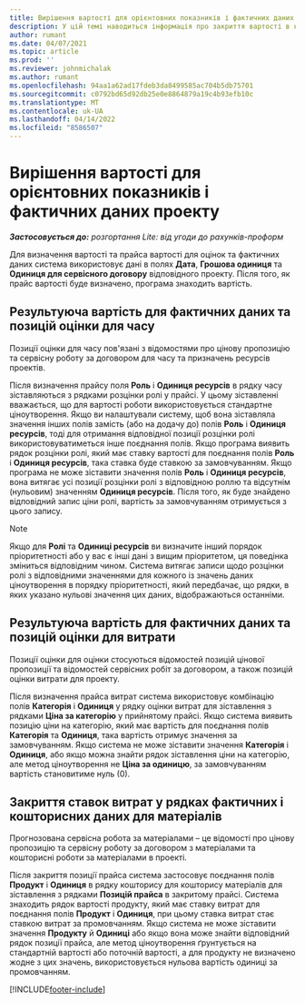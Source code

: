 ```yaml
---
title: Вирішення вартості для орієнтовних показників і фактичних даних проекту
description: У цій темі наводиться інформація про закриття вартості в кошторисах і фактичних даних проектів.
author: rumant
ms.date: 04/07/2021
ms.topic: article
ms.prod: ''
ms.reviewer: johnmichalak
ms.author: rumant
ms.openlocfilehash: 94aa1a62ad17fdeb3da8499585ac704b5db75701
ms.sourcegitcommit: c0792bd65d92db25e0e8864879a19c4b93efb10c
ms.translationtype: MT
ms.contentlocale: uk-UA
ms.lasthandoff: 04/14/2022
ms.locfileid: "8586507"
---
```

# <a name="resolve-cost-prices-on-project-estimates-and-actuals"></a>Вирішення вартості для орієнтовних показників і фактичних даних проекту 

_**Застосовується до:** розгортання Lite: від угоди до рахунків-проформ_

Для визначення вартості та прайса вартості для оцінок та фактичних даних система використовує дані в полях **Дата**, **Грошова одиниця** та **Одиниця для сервісного договору** відповідного проекту. Після того, як прайс вартості буде визначено, програма знаходить вартість.

## <a name="resolving-cost-rates-on-actual-and-estimate-lines-for-time"></a>Результуюча вартість для фактичних даних та позицій оцінки для часу

Позиції оцінки для часу пов'язані з відомостями про цінову пропозицію та сервісну роботу за договором для часу та призначень ресурсів проектів.

Після визначення прайсу поля **Роль** і **Одиниця ресурсів** в рядку часу зіставляються з рядками розцінки ролі у прайсі. У цьому зіставленні вважається, що для вартості роботи використовується стандартне ціноутворення. Якщо ви налаштували систему, щоб вона зіставляла значення інших полів замість (або на додачу до) полів **Роль** і **Одиниця ресурсів**, тоді для отримання відповідної позиції розцінки ролі використовуватиметься інше поєднання полів. Якщо програма виявить рядок розцінки ролі, який має ставку вартості для поєднання полів **Роль** і **Одиниця ресурсів**, така ставка буде ставкою за замовчуванням. Якщо програма не може зіставити значення полів **Роль** і **Одиниця ресурсів**, вона витягає усі позиції розцінки ролі з відповідною роллю та відсутнім (нульовим) значенням **Одиниця ресурсів**. Після того, як буде знайдено відповідний запис ціни ролі, вартість за замовчуванням отримується з цього запису. 

> [!NOTE]
> Якщо для **Ролі** та **Одиниці ресурсів** ви визначите інший порядок пріоритетності або у вас є інші дані з вищим пріоритетом, ця поведінка зміниться відповідним чином. Система витягає записи щодо розцінки ролі з відповідними значеннями для кожного із значень даних ціноутворення в порядку пріоритетності, який передбачає, що рядки, в яких указано нульові значення цих даних, відображаються останніми.

## <a name="resolving-cost-rates-on-actual-and-estimate-lines-for-expense"></a>Результуюча вартість для фактичних даних та позицій оцінки для витрати

Позиції оцінки для оцінки стосуються відомостей позицій цінової пропозиції та відомостей сервісних робіт за договором, а також позицій оцінки витрати для проекту.

Після визначення прайса витрат система використовує комбінацію полів **Категорія** і **Одиниця** у рядку оцінки витрат для зіставлення з рядками **Ціна за категорію** у прийнятому прайсі. Якщо система виявить позицію ціни на категорію, який має вартість для поєднання полів **Категорія** та **Одиниця**, така вартість отримує значення за замовчуванням. Якщо система не може зіставити значення **Категорія** і **Одиниця**, або якщо можна знайти рядок зіставлення ціни на категорію, але метод ціноутворення не **Ціна за одиницю**, за замовчуванням вартість становитиме нуль (0).

## <a name="resolving-cost-rates-on-actual-and-estimate-lines-for-material"></a>Закриття ставок витрат у рядках фактичних і кошторисних даних для матеріалів

Прогнозована сервісна робота за матеріалами – це відомості про цінову пропозицію та сервісну роботу за договором з матеріалами та кошторисні роботи за матеріалами в проекті.

Після закриття позиції прайса система застосовує поєднання полів **Продукт** і **Одиниця** в рядку кошторису для кошторису матеріалів для зіставлення з рядками **Позицій прайса** в закритому прайсі. Система знаходить рядок вартості продукту, який має ставку витрат для поєднання полів **Продукт** і **Одиниця**, при цьому ставка витрат стає ставкою витрат за промовчанням. Якщо система не може зіставити значення **Продукту** й **Одиниці** або якщо вона може знайти відповідний рядок позиції прайса, але метод ціноутворення ґрунтується на стандартній вартості або поточній вартості, а для продукту не визначено жодне з цих значень, використовується нульова вартість одиниці за промовчанням.


[!INCLUDE[footer-include](../../includes/footer-banner.md)]
